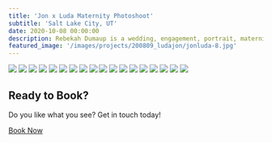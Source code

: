 ```yaml
---
title: 'Jon x Luda Maternity Photoshoot'
subtitle: 'Salt Lake City, UT'
date: 2020-10-08 00:00:00
description: Rebekah Dumaup is a wedding, engagement, portrait, maternity, and family photographer based in Saly Lake City, Utah.
featured_image: '/images/projects/200809_ludajon/jonluda-8.jpg'
---
```


<div class="gallery" data-columns="3">
<img src="/images/projects/200809_ludajon/jonluda.jpg">
<img src="/images/projects/200809_ludajon/jonluda-2.jpg">
<img src="/images/projects/200809_ludajon/jonluda-3.jpg">
<img src="/images/projects/200809_ludajon/jonluda-4.jpg">
<img src="/images/projects/200809_ludajon/jonluda-5.jpg">
<img src="/images/projects/200809_ludajon/jonluda-6.jpg">
<img src="/images/projects/200809_ludajon/jonluda-7.jpg">
<img src="/images/projects/200809_ludajon/jonluda-8.jpg">
<img src="/images/projects/200809_ludajon/jonluda-9.jpg">
<img src="/images/projects/200809_ludajon/jonluda-10.jpg">
<img src="/images/projects/200809_ludajon/jonluda-11.jpg">
<img src="/images/projects/200809_ludajon/jonluda-12.jpg">
<img src="/images/projects/200809_ludajon/jonluda-13.jpg">
<img src="/images/projects/200809_ludajon/jonluda-14.jpg">
<img src="/images/projects/200809_ludajon/jonluda-15.jpg">
<img src="/images/projects/200809_ludajon/jonluda-16.jpg">
<img src="/images/projects/200809_ludajon/jonluda-17.jpg">
<img src="/images/projects/200809_ludajon/jonluda-18.jpg">
</div>

## Ready to Book?

Do you like what you see? Get in touch today!

<a href="/contact/" class="button button--large">Book Now</a>

